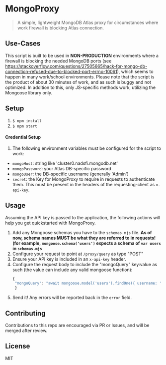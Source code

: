 # MongoProxy
> A simple, lightweight MongoDB Atlas proxy for circumstances where work firewall is blocking Atlas connection.

## Use-Cases
This script is built to be used in **NON-PRODUCTION** environments where a firewall is blocking the needed MongoDB ports (see https://stackoverflow.com/questions/27505665/hack-for-mongo-db-connection-refused-due-to-blocked-port-errno-10061), which seems to happen in many work/school environments. Please note that the script is the product of about 30 minutes of work, and as such is buggy and not optimized. In addition to this, only JS-specific methods work, utilizing the Mongoose library only.

## Setup
1. ``$ npm install``
2. ``$ npm start``
#### Credential Setup
1. The following environment variables must be configured for the script to work:
- ``mongoHost``: string like 'cluster0.nadsfi.mongodb.net'
- ``mongoPassword``: your Atlas DB-specific password
- ``mongoUser``: the DB-specific username (generally 'Admin')
- ``secret``: the Key for MongoProxy to require in requests to authenticate them. This must be present in the headers of the requesting-client as ``x-api-key``.

## Usage
Assuming the API key is passed to the application, the following actions will help you get quickstarted with MongoProxy.
1. Add any Mongoose schemas you have to the ``schemas.mjs`` file. **As of now, schema names MUST be what they are referred to in requests! (for example, ``mongoose.schema('users')`` expects a schema of ``var users`` in ``schemas.mjs``**
2. Configure your request to point at ``/proxy/query`` as type "POST"
3. Ensure your API key is included in an ``x-api-key`` header.
4. Configure the request body to include the "mongoQuery" key:value as such (the value can include any valid mongoose function):
   ```js
   {
    "mongoQuery": "await mongoose.model('users').findOne({ username: 'flancast90@gmail.com' })"
    }
    ```
4. Send it! Any errors will be reported back in the ``error`` field.

## Contributing
Contributions to this repo are encouraged via PR or Issues, and will be merged after review. 

## License
MIT
